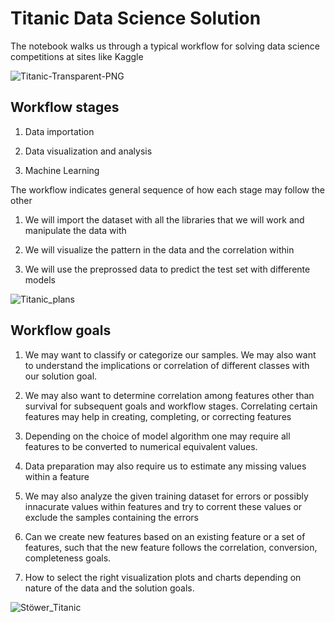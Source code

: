 # Titanic Data Science Solution

The notebook walks us through a typical workflow for solving data science competitions at sites like Kaggle <br>

![Titanic-Transparent-PNG](https://user-images.githubusercontent.com/58567636/200656243-2dad9bb3-e153-4af3-bfba-6717a7455b5d.png)

## Workflow stages

1. Data importation <br>

2. Data visualization and analysis <br>

3. Machine Learning <br>

<p>The workflow indicates general sequence of how each stage may follow the other </p>

1. We will import the dataset with all the libraries that we will work and manipulate the data with <br>

2. We will visualize the pattern in the data and the correlation within <br>

3. We will use the preprossed data to predict the test set with differente models <br>

![Titanic_plans](https://user-images.githubusercontent.com/58567636/200656569-9d002d99-afb9-4fca-aeae-37c5a07a3ae9.jpg)

<H2>Workflow goals</H2>

1. We may want to classify or categorize our samples. We may also want to understand the implications or correlation of different classes with our solution goal.<br>

2. We may also want to determine correlation among features other than survival for subsequent goals and workflow stages. Correlating certain features may help in creating, completing, or correcting features <br>

3. Depending on the choice of model algorithm one may require all features to be converted to numerical equivalent values. <br>

4. Data preparation may also require us to estimate any missing values within a feature <br>

5. We may also analyze the given training dataset for errors or possibly innacurate values within features and try to corrent these values or exclude the samples containing the errors <br>

6. Can we create new features based on an existing feature or a set of features, such that the new feature follows the correlation, conversion, completeness goals. <br>

7. How to select the right visualization plots and charts depending on nature of the data and the solution goals. <br>

![Stöwer_Titanic](https://user-images.githubusercontent.com/58567636/200658590-8d435c5c-209b-436a-a0ed-69cd0fe434da.jpg)

